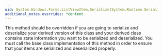 ```yaml
---
uid: System.Windows.Forms.ListViewItem.Serialize(System.Runtime.Serialization.SerializationInfo,System.Runtime.Serialization.StreamingContext)
additional_notes.overrides: *content
---
```


<p>This method should be overridden if you are going to serialize and deserialize your derived version of this class and your derived class contains state information you want to be serialized and deserialized. You must call the base class implementation of this method in order to ensure that your items are serialized and deserialized properly.</p>


